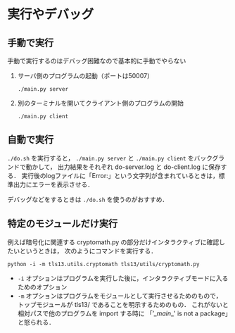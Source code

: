 
# 実行やデバッグ


## 手動で実行

手動で実行するのはデバッグ困難なので基本的に手動でやらない

1. サーバ側のプログラムの起動（ポートは50007）

    ```
    ./main.py server
    ```

2. 別のターミナルを開いてクライアント側のプログラムの開始

    ```
    ./main.py client
    ```


## 自動で実行

`./do.sh` を実行すると，
`./main.py server` と `./main.py client` をバックグランドで動かして，
出力結果をそれぞれ do-server.log と do-client.log に保存する．
実行後のlogファイルに「Error:」という文字列が含まれているときは，標準出力にエラーを表示させる．

デバッグなどをするときは `./do.sh` を使うのがおすすめ．


## 特定のモジュールだけ実行

例えば暗号化に関連する cryptomath.py の部分だけインタラクティブに確認したいというときは，
次のようにコマンドを実行する．

```
python -i -m tls13.utils.cryptomath tls13/utils/cryptomath.py
```

* `-i` オプションはプログラムを実行した後に，インタラクティブモードに入るためのオプション
* `-m` オプションはプログラムをモジュールとして実行させるためのもので，
  トップモジュールが tls13/ であることを明示するためのもの．
  これがないと相対パスで他のプログラムを import する時に
  「’\__main__' is not a package」と怒られる．
